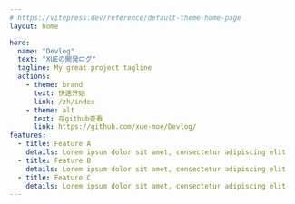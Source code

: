 ```yaml
---
# https://vitepress.dev/reference/default-theme-home-page
layout: home

hero:
  name: "Devlog"
  text: "XUEの開発ログ"
  tagline: My great project tagline
  actions:
    - theme: brand
      text: 快速开始
      link: /zh/index
    - theme: alt
      text: 在github查看
      link: https://github.com/xue-moe/Devlog/
features:
  - title: Feature A
    details: Lorem ipsum dolor sit amet, consectetur adipiscing elit
  - title: Feature B
    details: Lorem ipsum dolor sit amet, consectetur adipiscing elit
  - title: Feature C
    details: Lorem ipsum dolor sit amet, consectetur adipiscing elit
---
```



